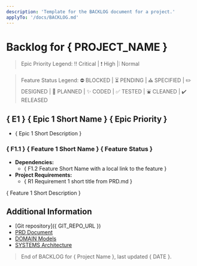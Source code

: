 ```yaml
---
description: 'Template for the BACKLOG document for a project.'
applyTo: '/docs/BACKLOG.md'
---
```


# Backlog for { PROJECT_NAME }

> Epic Priority Legend: ‼️ Critical | ❗ High  |❕ Normal

> Feature Status Legend: ⛔ BLOCKED | ⏳ PENDING | ⛪ SPECIFIED | ✏️ DESIGNED | 📝 PLANNED | ✨ CODED | ✅ TESTED | ⛲ CLEANED | ✔️ RELEASED 

<!-- List 1 to 5 significant functionalities -->
## { E1 } { Epic 1 Short Name } { Epic Priority }

- { Epic 1 Short Description }

<!-- List 1 to 5 deployable features of the epic -->  
### { F1.1 } { Feature 1 Short Name } { Feature Status }

- **Dependencies:** 
  <!-- May be empty -->
  - { F1.2 Feature Short Name with a local link to the feature }
- **Project Requirements:** 
  - { R1 Requirement 1 short title from PRD.md }

{ Feature 1 Short Description }

## Additional Information

- [Git repository]({ GIT_REPO_URL })
- [PRD Document](./PRD.md)
- [DOMAIN Models](./DOMAIN.md)
- [SYSTEMS Architecture](./SYSTEMS.md)

> End of BACKLOG for { Project Name }, last updated { DATE }.
